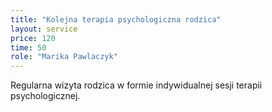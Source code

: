 ```yaml
---
title: "Kolejna terapia psychologiczna rodzica"
layout: service
price: 120
time: 50
role: "Marika Pawlaczyk"
---
```


Regularna wizyta rodzica w formie indywidualnej sesji terapii psychologicznej.
